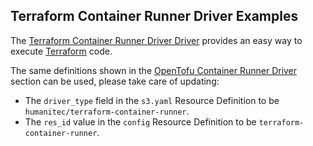 ## Terraform Container Runner Driver Examples

The [Terraform Container Runner Driver Driver](https://developer.humanitec.com/integration-and-extensions/drivers/generic-drivers/terraform-and-opentofu-container-runner/) provides an easy way to execute [Terraform](https://www.terraform.io/) code.

The same definitions shown in the [OpenTofu Container Runner Driver](https://developer.humanitec.com/examples/resource-definitions?driver=opentofu-container-runner-driver) section can be used, please take care of updating:

* The `driver_type` field in the `s3.yaml` Resource Definition to be `humanitec/terraform-container-runner`.
* The `res_id` value in the `config` Resource Definition to be `terraform-container-runner`.
